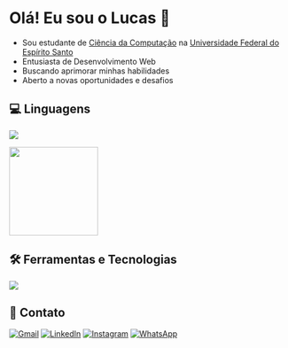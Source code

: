 # Olá! Eu sou o Lucas 👋

- Sou estudante de <a href="https://informatica.ufes.br/">Ciência da Computação</a> na <a href="https://www.ufes.br/">Universidade Federal do Espírito Santo</a>
- Entusiasta de Desenvolvimento Web
- Buscando aprimorar minhas habilidades
- Aberto a novas oportunidades e desafios

## 💻 Linguagens

<div>
  
  <p>
    <a href="https://skillicons.dev">
      <img src="https://skillicons.dev/icons?i=py,js,html,css,c,cpp,cs,java" />
    </a>
  </p>

  <div>
    <a href="https://github.com/LucasGaabriel">
      <img loading="lazy" height="160em" src="https://github-readme-stats.vercel.app/api/top-langs/?username=LucasGaabriel&layout=compact&langs_count=6&theme=tokyonight" />
    </a>
  </div>
  
</div>

## 🛠️ Ferramentas e Tecnologias

<div>
  
  <p>
    <a href="https://skillicons.dev">
      <img src="https://skillicons.dev/icons?i=vscode,pycharm,clion,idea,git,github,windows,powershell,linux,ubuntu,django,nodejs,stackoverflow" />
    </a>
  </p>
  
</div>

## 📧 Contato

<div>
  <a href="mailto:lucasgabriiel.oliveira@gmail.com"><img src="https://img.shields.io/badge/Gmail-D14836?style=for-the-badge&logo=gmail&logoColor=white" alt="Gmail"></a>
  <a href="https://www.linkedin.com/in/lucas-go-costa"><img src="https://img.shields.io/badge/linkedin-%230077B5.svg?style=for-the-badge&logo=linkedin&logoColor=white" alt="LinkedIn"></a>
  <a href="https://www.instagram.com/lucas_go_costa"><img src="https://img.shields.io/badge/Instagram-%23E4405F.svg?style=for-the-badge&logo=Instagram&logoColor=white" alt="Instagram"></a>
  <a href="https://wa.me/5527996185056"><img src="https://img.shields.io/badge/WhatsApp-25D366?style=for-the-badge&logo=whatsapp&logoColor=white" alt="WhatsApp"></a>
</div>
